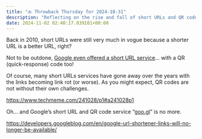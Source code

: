 ```yaml
---
title: "🔙 Throwback Thursday for 2024-10-31"
description: "Reflecting on the rise and fall of short URLs and QR codes since 2010."
date: 2024-11-02 02:40:17.039101+00:00
---
```


<!-- buttondown-editor-mode: fancy --><p>Back in 2010, short URLs were still very much in vogue because a shorter URL is a better URL, right? </p><p>Not to be outdone, <a target="_blank" rel="noopener noreferrer nofollow" href="https://www.techmeme.com/100407/p60#a100407p60">Google even offered a short URL service</a>… with a QR (quick-response) code too!</p><p>Of course, many short URLs services have gone away over the years with the links becoming link rot (or worse). As you might expect, QR codes are not without their own challenges.</p><p><a target="_blank" rel="noopener noreferrer nofollow" href="https://www.techmeme.com/241028/p1#a241028p1">https://www.techmeme.com/241028/p1#a241028p1</a></p><p>Oh… and Google’s short URL and QR code service “<a target="_blank" rel="noopener noreferrer nofollow" href="https://en.wikipedia.org/wiki/Google_URL_Shortener">goo.gl</a>” is no more.</p><p><a target="_blank" rel="noopener noreferrer nofollow" href="https://developers.googleblog.com/en/google-url-shortener-links-will-no-longer-be-available/">https://developers.googleblog.com/en/google-url-shortener-links-will-no-longer-be-available/</a></p><p></p><p></p><p></p><p></p><p></p><p></p>